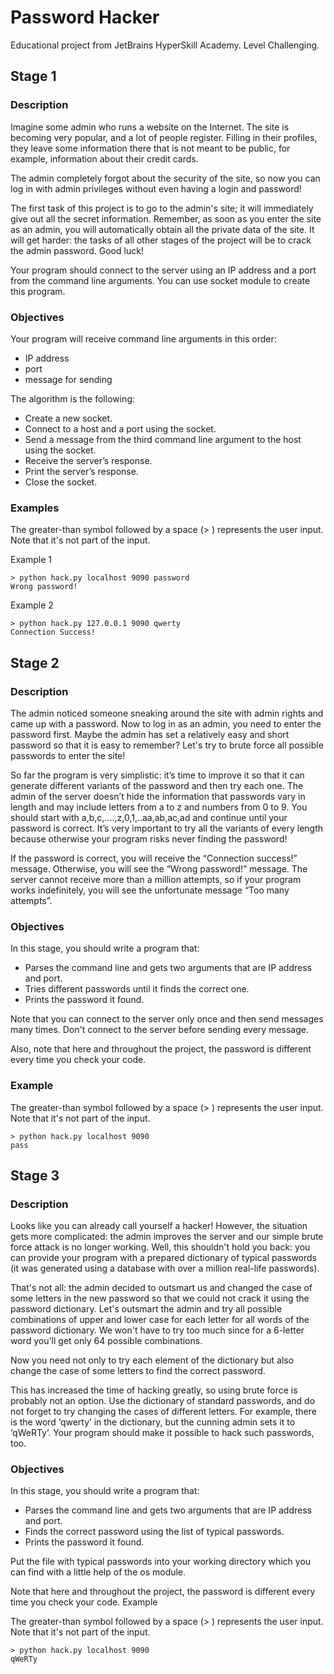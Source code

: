 # Password Hacker

Educational project from JetBrains HyperSkill Academy. Level Challenging.

## Stage 1
### Description

Imagine some admin who runs a website on the Internet. The site is becoming very popular, and a lot of people register. Filling in their profiles, they leave some information there that is not meant to be public, for example, information about their credit cards.

The admin completely forgot about the security of the site, so now you can log in with admin privileges without even having a login and password!

The first task of this project is to go to the admin's site; it will immediately give out all the secret information. Remember, as soon as you enter the site as an admin, you will automatically obtain all the private data of the site. It will get harder: the tasks of all other stages of the project will be to crack the admin password. Good luck!

Your program should connect to the server using an IP address and a port from the command line arguments. You can use socket module to create this program.
### Objectives

Your program will receive command line arguments in this order:

- IP address
- port
- message for sending

The algorithm is the following:

- Create a new socket.
- Connect to a host and a port using the socket.
- Send a message from the third command line argument to the host using the socket.
- Receive the server’s response.
- Print the server’s response.
- Close the socket.

### Examples

The greater-than symbol followed by a space (> ) represents the user input. Note that it's not part of the input.

Example 1

```text
> python hack.py localhost 9090 password
Wrong password!
```

Example 2

```text
> python hack.py 127.0.0.1 9090 qwerty
Connection Success!
```

## Stage 2
### Description

The admin noticed someone sneaking around the site with admin rights and came up with a password. Now to log in as an admin, you need to enter the password first. Maybe the admin has set a relatively easy and short password so that it is easy to remember? Let's try to brute force all possible passwords to enter the site!

So far the program is very simplistic: it’s time to improve it so that it can generate different variants of the password and then try each one. The admin of the server doesn’t hide the information that passwords vary in length and may include letters from a to z and numbers from 0 to 9. You should start with a,b,c,....,z,0,1,..aa,ab,ac,ad and continue until your password is correct. It’s very important to try all the variants of every length because otherwise your program risks never finding the password!

If the password is correct, you will receive the “Connection success!” message. Otherwise, you will see the “Wrong password!” message. The server cannot receive more than a million attempts, so if your program works indefinitely, you will see the unfortunate message “Too many attempts”.
### Objectives

In this stage, you should write a program that:

- Parses the command line and gets two arguments that are IP address and port.
- Tries different passwords until it finds the correct one.
- Prints the password it found.

Note that you can connect to the server only once and then send messages many times. Don't connect to the server before sending every message.

Also, note that here and throughout the project, the password is different every time you check your code.
### Example

The greater-than symbol followed by a space (> ) represents the user input. Note that it's not part of the input.
```text
> python hack.py localhost 9090
pass
```

## Stage 3
### Description

Looks like you can already call yourself a hacker! However, the situation gets more complicated: the admin improves the server and our simple brute force attack is no longer working. Well, this shouldn't hold you back: you can provide your program with a prepared dictionary of typical passwords (it was generated using a database with over a million real-life passwords).

That's not all: the admin decided to outsmart us and changed the case of some letters in the new password so that we could not crack it using the password dictionary. Let's outsmart the admin and try all possible combinations of upper and lower case for each letter for all words of the password dictionary. We won't have to try too much since for a 6-letter word you'll get only 64 possible combinations.

Now you need not only to try each element of the dictionary but also change the case of some letters to find the correct password.

This has increased the time of hacking greatly, so using brute force is probably not an option. Use the dictionary of standard passwords, and do not forget to try changing the cases of different letters. For example, there is the word ‘qwerty’ in the dictionary, but the cunning admin sets it to ‘qWeRTy’. Your program should make it possible to hack such passwords, too.
### Objectives

In this stage, you should write a program that:

- Parses the command line and gets two arguments that are IP address and port.
- Finds the correct password using the list of typical passwords.
- Prints the password it found.

Put the file with typical passwords into your working directory which you can find with a little help of the os module.

Note that here and throughout the project, the password is different every time you check your code.
Example

The greater-than symbol followed by a space (> ) represents the user input. Note that it's not part of the input.
```text
> python hack.py localhost 9090
qWeRTy
```